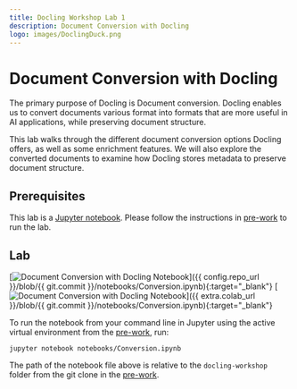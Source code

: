 ```yaml
---
title: Docling Workshop Lab 1
description: Document Conversion with Docling
logo: images/DoclingDuck.png
---
```


# Document Conversion with Docling

The primary purpose of Docling is Document conversion. Docling enables us to convert documents various format into formats that are more useful in AI applications, while preserving document structure.

This lab walks through the different document conversion options Docling offers, as well as some enrichment features. We will also explore the converted documents to examine how Docling stores metadata to preserve document structure.

## Prerequisites

This lab is a [Jupyter notebook](https://jupyter.org/). Please follow the instructions in [pre-work](../pre-work/README.md) to run the lab.

## Lab

[![Document Conversion with Docling Notebook](https://badgen.net/badge/icon/github?icon=github&label=View%20on "View on GitHub")]({{ config.repo_url }}/blob/{{ git.commit }}/notebooks/Conversion.ipynb){:target="_blank"}
[![Document Conversion with Docling Notebook](https://colab.research.google.com/assets/colab-badge.svg "Open In Colab")]({{ extra.colab_url }}/blob/{{ git.commit }}/notebooks/Conversion.ipynb){:target="_blank"}

To run the notebook from your command line in Jupyter using the active virtual environment from the [pre-work](../pre-work/README.md#install-jupyter), run:

```shell
jupyter notebook notebooks/Conversion.ipynb
```

The path of the notebook file above is relative to the `docling-workshop` folder from the git clone in the [pre-work](../pre-work/README.md#clone-the-docling-workshop-repository).